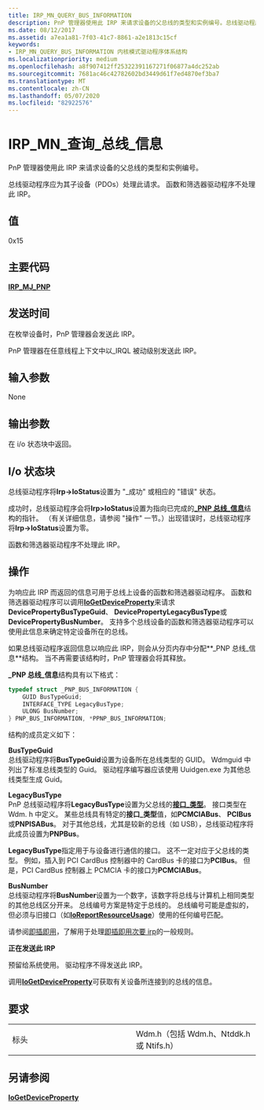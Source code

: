 ```yaml
---
title: IRP_MN_QUERY_BUS_INFORMATION
description: PnP 管理器使用此 IRP 来请求设备的父总线的类型和实例编号。总线驱动程序应为其子设备（PDOs）处理此请求。 函数和筛选器驱动程序不处理此 IRP。
ms.date: 08/12/2017
ms.assetid: a7ea1a81-7f03-41c7-8861-a2e1813c15cf
keywords:
- IRP_MN_QUERY_BUS_INFORMATION 内核模式驱动程序体系结构
ms.localizationpriority: medium
ms.openlocfilehash: a8f907412ff25322391167271f06877a4dc252ab
ms.sourcegitcommit: 7681ac46c42782602bd3449d61f7ed4870ef3ba7
ms.translationtype: MT
ms.contentlocale: zh-CN
ms.lasthandoff: 05/07/2020
ms.locfileid: "82922576"
---
```

# <a name="irp_mn_query_bus_information"></a>IRP\_MN\_查询\_总线\_信息


PnP 管理器使用此 IRP 来请求设备的父总线的类型和实例编号。

总线驱动程序应为其子设备（PDOs）处理此请求。 函数和筛选器驱动程序不处理此 IRP。

## <a name="value"></a>值

0x15

<a name="major-code"></a>主要代码
----------

[**IRP\_MJ\_PNP**](irp-mj-pnp.md)

<a name="when-sent"></a>发送时间
---------

在枚举设备时，PnP 管理器会发送此 IRP。

PnP 管理器在任意线程上下文中以\_IRQL 被动级别发送此 IRP。

## <a name="input-parameters"></a>输入参数


None

## <a name="output-parameters"></a>输出参数


在 i/o 状态块中返回。

## <a name="io-status-block"></a>I/o 状态块


总线驱动程序将**Irp-&gt;IoStatus**设置为 "\_成功" 或相应的 "错误" 状态。

成功时，总线驱动程序会将**Irp&gt;IoStatus**设置为指向已完成的[**\_PNP 总线\_信息**](https://docs.microsoft.com/windows-hardware/drivers/ddi/wdm/ns-wdm-_pnp_bus_information)结构的指针。 （有关详细信息，请参阅 "操作" 一节。）出现错误时，总线驱动程序将**Irp-&gt;IoStatus**设置为零。

函数和筛选器驱动程序不处理此 IRP。

<a name="operation"></a>操作
---------

为响应此 IRP 而返回的信息可用于总线上设备的函数和筛选器驱动程序。 函数和筛选器驱动程序可以调用[**IoGetDeviceProperty**](https://docs.microsoft.com/windows-hardware/drivers/ddi/wdm/nf-wdm-iogetdeviceproperty)来请求**DevicePropertyBusTypeGuid**、 **DevicePropertyLegacyBusType**或**DevicePropertyBusNumber**。 支持多个总线设备的函数和筛选器驱动程序可以使用此信息来确定特定设备所在的总线。

如果总线驱动程序返回信息以响应此 IRP，则会从分页内存中分配**\_PNP 总线\_信息**结构。 当不再需要该结构时，PnP 管理器会将其释放。

**\_PNP 总线\_信息**结构具有以下格式：

```cpp
typedef struct _PNP_BUS_INFORMATION {
    GUID BusTypeGuid;
    INTERFACE_TYPE LegacyBusType;
    ULONG BusNumber;
} PNP_BUS_INFORMATION, *PPNP_BUS_INFORMATION;
```

结构的成员定义如下：

<a href="" id="bustypeguid"></a>**BusTypeGuid**  
总线驱动程序将**BusTypeGuid**设置为设备所在总线类型的 GUID。 Wdmguid 中列出了标准总线类型的 Guid。 驱动程序编写器应该使用 Uuidgen.exe 为其他总线类型生成 Guid。

<a href="" id="legacybustype"></a>**LegacyBusType**  
PnP 总线驱动程序将**LegacyBusType**设置为父总线的[**接口\_类型**](https://docs.microsoft.com/windows-hardware/drivers/ddi/wdm/ne-wdm-_interface_type)。 接口类型在 Wdm. h 中定义。 某些总线具有特定的**接口\_类型**值，如**PCMCIABus**、 **PCIBus**或**PNPISABus**。 对于其他总线，尤其是较新的总线（如 USB），总线驱动程序将此成员设置为**PNPBus**。

**LegacyBusType**指定用于与设备进行通信的接口。 这不一定对应于父总线的类型。 例如，插入到 PCI CardBus 控制器中的 CardBus 卡的接口为**PCIBus**。 但是，PCI CardBus 控制器上 PCMCIA 卡的接口为**PCMCIABus**。

<a href="" id="busnumber"></a>**BusNumber**  
总线驱动程序将**BusNumber**设置为一个数字，该数字将总线与计算机上相同类型的其他总线区分开来。 总线编号方案是特定于总线的。 总线编号可能是虚拟的，但必须与旧接口（如[**IoReportResourceUsage**](https://docs.microsoft.com/windows-hardware/drivers/kernel/mmcreatemdl)）使用的任何编号匹配。

请参阅[即插即用](https://docs.microsoft.com/windows-hardware/drivers/kernel/implementing-plug-and-play)，了解用于处理[即插即用次要 irp](plug-and-play-minor-irps.md)的一般规则。

**正在发送此 IRP**

预留给系统使用。 驱动程序不得发送此 IRP。

调用[**IoGetDeviceProperty**](https://docs.microsoft.com/windows-hardware/drivers/ddi/wdm/nf-wdm-iogetdeviceproperty)可获取有关设备所连接到的总线的信息。

<a name="requirements"></a>要求
------------

<table>
<colgroup>
<col width="50%" />
<col width="50%" />
</colgroup>
<tbody>
<tr class="odd">
<td><p>标头</p></td>
<td>Wdm.h（包括 Wdm.h、Ntddk.h 或 Ntifs.h）</td>
</tr>
</tbody>
</table>

## <a name="see-also"></a>另请参阅


[**IoGetDeviceProperty**](https://docs.microsoft.com/windows-hardware/drivers/ddi/wdm/nf-wdm-iogetdeviceproperty)

 

 




